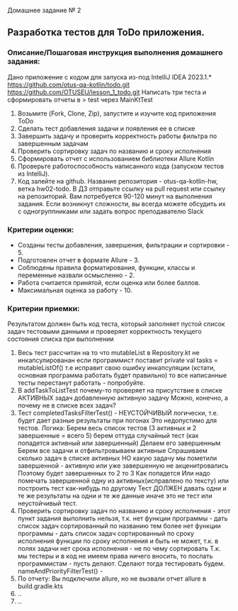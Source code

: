 Домашнее задание № 2 
## Разработка тестов для ToDo приложения.

### Описание/Пошаговая инструкция выполнения домашнего задания:
Дано приложение с кодом для запуска из-под IntelliJ IDEA 2023.1.*
https://github.com/otus-qa-kotlin/todo.git
https://github.com/OTUSEU/lesson_1_todo.git
Написать три теста и сформировать отчеты в > test через MainKtTest

1. Возьмите (Fork, Clone, Zip), запустите и изучите код приложения ToDo
2. Сделать тест добавления задачи и появления ее в списке 
3. Завершить задачу и проверить корректность работы фильтра по завершенным задачам
4. Проверить сортировку задач по названию и сроку исполнения
5. Сформировать отчет с использованием библиотеки Allure Kotlin
6. Проверьте работоспособность написанного кода (запуском тестов из IntelliJ).
7. Код залейте на github. Название репозитория - otus-qa-kotlin-hw, ветка hw02-todo.
   В ДЗ отправьте ссылку на pull request или ссылку на репозиторий.
   Вам потребуется 90-120 минут на выполнения задания.
   Если возникнут сложности, вы всегда можете обсудить их с одногруппниками или задать вопрос преподавателю Slack

### Критерии оценки:
* Созданы тесты добавления, завершения, фильтрации и сортировки - 5.
* Подготовлен отчет в формате Allure - 3.
* Соблюдены правила форматирования, функции, классы и переменные назвали осмысленно - 2.
* Работа считается принятой, если оценка или более баллов.
* Максимальная оценка за работу - 10.
      
### Критерии приемки:
Результатом должен быть код теста, который заполняет пустой список задач тестовыми данными
и проверяет корректность текущего состояния списка при выполнении

1. Весь тест рассчитан на то что mutableList в Repository.kt не инкапсулированан 
если программист поставит private val tasks = mutableListOf<Task>() т.е исправит свою ошибку инкапсуляции
   (кстати, основная программа работать будет правильно)
то все написанные тесты перестанут работать - попробуйте.
2. В addTaskToListTest почему-то проверяет на присутствие в списке АКТИВНЫХ задач  добавленную активную задачу
Можно, конечно, а почему не в списке всех задач?
3. Тест completedTasksFilterTest() - НЕУСТОЙЧИВЫЙ логически, т.е. будет дает разные результаты при погонах
Это недопустимо для тестов. 
Логика: Берем весь список тестов (3 активных и 2 завершенные = всего 5)
берем оттуда случайный тест (как попадется активный или завершенный)
Делаем его завершенным
Берем все задачи и отфильтровываем активные
Спрашиваем сколько задач в списке активных
НО какую задачу мы пометили завершенной - активную или уже завершенную не акценитровались
Поэтому будет завершенных то 2 то 3 Как попадется
Или надо помечать завершенной одну из активных(исправлено по тексту) или построить тест как-нибудь по другому
Тест ДОЛЖЕН давать одни и те же результаты на одни и те же данные иначе это не тест или неустойчивый тест.
4. Проверить сортировку задач по названию и сроку исполнения - этот пункт задания выполнить нельзя, т.к.
нет функции программы - дать список задач сортированный по названию
тем более нет функции программы - дать список задач сортированный по сроку исполнения 
функции по сроку исполнения и быть не может, т.к. в полях задачи нет срока исполнения - не по чему сортировать 
Т.к. мы тестеры и в код не имеем права ничего вносить, то послать программистам - пусть делают.
Сделают тогда тестировать будем.
   nameAndPriorityFilterTest()  - 
5. По отчету: Вы подключили allure, но не вызвали отчет allure в build.gradle.kts
6. ..
7. ..
   
 



